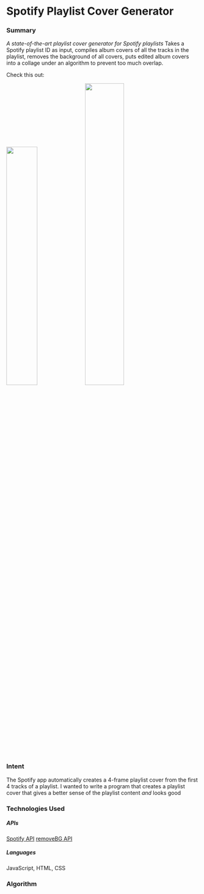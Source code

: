 # Spotify Playlist Cover Generator

### Summary
_A state-of-the-art playlist cover generator for Spotify playlists_
Takes a Spotify playlist ID as input, compiles album covers of all the tracks in the playlist, removes the background of all covers, puts edited album covers into a collage under an algorithm to prevent too much overlap.

Check this out:

<img src="https://i.imgur.com/qUdhDYb.png" width=40% height=40%> <img src="https://i.imgur.com/gR1uMFm.png" width=45% height=45%>

### Intent
The Spotify app automatically creates a 4-frame playlist cover from the first 4 tracks of a playlist. 
I wanted to write a program that creates a playlist cover that gives a better sense of the playlist content _and_ looks good

### Technologies Used
##### APIs
[Spotify API](https://developer.spotify.com/)
[removeBG API](https://www.remove.bg/tools-api)
##### Languages
JavaScript, HTML, CSS

### Algorithm